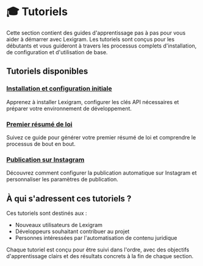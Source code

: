 # 🎓 Tutoriels

Cette section contient des guides d'apprentissage pas à pas pour vous aider à démarrer avec Lexigram. Les tutoriels sont conçus pour les débutants et vous guideront à travers les processus complets d'installation, de configuration et d'utilisation de base.

## Tutoriels disponibles

### [Installation et configuration initiale](installation.md)
Apprenez à installer Lexigram, configurer les clés API nécessaires et préparer votre environnement de développement.

### [Premier résumé de loi](first-summary.md)
Suivez ce guide pour générer votre premier résumé de loi et comprendre le processus de bout en bout.

### [Publication sur Instagram](instagram-publishing.md)
Découvrez comment configurer la publication automatique sur Instagram et personnaliser les paramètres de publication.

## À qui s'adressent ces tutoriels ?

Ces tutoriels sont destinés aux :
- Nouveaux utilisateurs de Lexigram
- Développeurs souhaitant contribuer au projet
- Personnes intéressées par l'automatisation de contenu juridique

Chaque tutoriel est conçu pour être suivi dans l'ordre, avec des objectifs d'apprentissage clairs et des résultats concrets à la fin de chaque section.